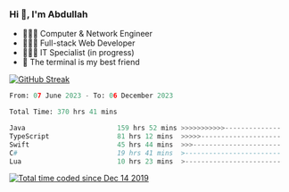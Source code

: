 <h3>Hi 👋, I'm Abdullah</h3>

- 👷🏼‍♂️ Computer & Network Engineer
- 👨🏻‍💻 Full-stack Web Developer
- 👨🏻‍💻 IT Specialist (in progress)
- 🖤 The terminal is my best friend

[![GitHub Streak](https://streak-stats.demolab.com?user=al3bad&theme=transparent&date_format=j%20M%5B%20Y%5D)](https://git.io/streak-stats)

<!--START_SECTION:waka-->

```python
From: 07 June 2023 - To: 06 December 2023

Total Time: 370 hrs 41 mins

Java                       159 hrs 52 mins >>>>>>>>>>>--------------   42.91 %
TypeScript                 81 hrs 12 mins  >>>>>--------------------   21.79 %
Swift                      45 hrs 44 mins  >>>----------------------   12.28 %
C#                         19 hrs 41 mins  >------------------------   05.29 %
Lua                        10 hrs 23 mins  >------------------------   02.79 %
```

<!--END_SECTION:waka-->

<p>
  <a href="https://wakatime.com/@ce2a2aac-0d6b-4d65-b864-8a4bcaf12967"><img src="https://wakatime.com/badge/user/ce2a2aac-0d6b-4d65-b864-8a4bcaf12967.svg" alt="Total time coded since Dec 14 2019" /></a>
</p>
